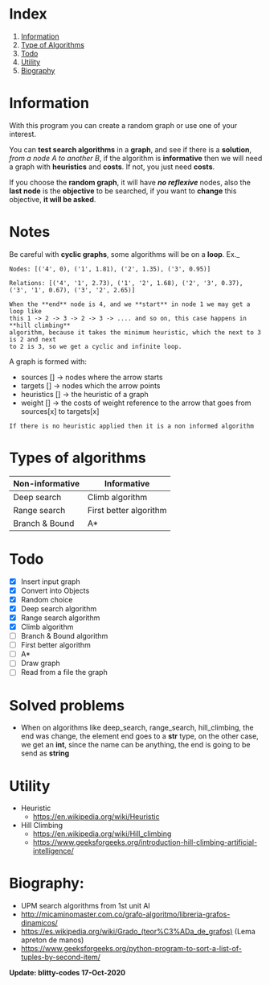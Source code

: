 # Index
1. [Information](#information)
2. [Type of Algorithms](#types-of-algorithms)
3. [Todo](#todo)
4. [Utility](#utility)
5. [Biography](#biography)

# Information
With this program you can create a random graph or
use one of your interest.

You can **test search algorithms** in a **graph**, and see if
there is a **solution**, _from a node A to another B_,
if the algorithm is **informative** then we will need a
graph with **heuristics** and **costs**. If not, you just
need **costs**.

If you choose the **random graph**, it will have _**no reflexive**_
nodes, also the **last node** is the **objective** to be searched,
if you want to **change** this objective, **it will be asked**.

# Notes
Be careful with **cyclic graphs**, some algorithms will be on a **loop**. Ex._
```
Nodes: [('4', 0), ('1', 1.81), ('2', 1.35), ('3', 0.95)]

Relations: [('4', '1', 2.73), ('1', '2', 1.68), ('2', '3', 0.37), ('3', '1', 0.67), ('3', '2', 2.65)]

When the **end** node is 4, and we **start** in node 1 we may get a loop like
this 1 -> 2 -> 3 -> 2 -> 3 -> .... and so on, this case happens in **hill climbing**
algorithm, because it takes the minimum heuristic, which the next to 3 is 2 and next
to 2 is 3, so we get a cyclic and infinite loop.
```
A graph is formed with:
  - sources [] -> nodes where the arrow starts
  - targets [] -> nodes which the arrow points
  - heuristics [] -> the heuristic of a graph
  - weight [] -> the costs of weight reference to
      the arrow that goes from sources[x] to targets[x]

`If there is no heuristic applied then it is a non informed algorithm`

# Types of algorithms

| Non-informative | Informative |
|---|---|
| Deep search | Climb algorithm |
| Range search | First better algorithm |
| Branch & Bound | A* |

# Todo
- [x] Insert input graph
- [x] Convert into Objects
- [x] Random choice
- [x] Deep search algorithm
- [x] Range search algorithm
- [x] Climb algorithm
- [ ] Branch & Bound algorithm
- [ ] First better algorithm
- [ ] A*
- [ ] Draw graph
- [ ] Read from a file the graph

# Solved problems
- When on algorithms like deep_search, range_search, hill_climbing, the end was
change, the element end goes to a **str** type, on the other case, we get an **int**,
since the name can be anything, the end is going to be send as **string**

# Utility
- Heuristic
    - https://en.wikipedia.org/wiki/Heuristic
- Hill Climbing
    - https://en.wikipedia.org/wiki/Hill_climbing
    - https://www.geeksforgeeks.org/introduction-hill-climbing-artificial-intelligence/

# Biography:
  - UPM search algorithms from 1st unit AI
  - http://micaminomaster.com.co/grafo-algoritmo/libreria-grafos-dinamicos/
  - https://es.wikipedia.org/wiki/Grado_(teor%C3%ADa_de_grafos) (Lema apreton de manos)
  - https://www.geeksforgeeks.org/python-program-to-sort-a-list-of-tuples-by-second-item/

**Update: blitty-codes 17-Oct-2020**